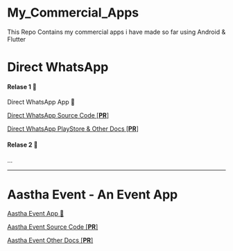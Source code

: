 # My_Commercial_Apps
This Repo Contains my commercial apps i have made so far using Android &amp; Flutter

# Direct WhatsApp

#### Relase 1 🚀
Direct WhatsApp App 📱

[Direct WhatsApp Source Code [**PR**]](https://github.com/ananddasani/Direct_WhatsApp_Code)

[Direct WhatsApp PlayStore & Other Docs [**PR**]](https://github.com/ananddasani/Direct_WhatsApp_Other_Docs)

#### Relase 2 🚀
...

---

# Aastha Event - An Event App

[Aastha Event App 📱](https://github.com/ananddasani/Aastha_Event_App)

[Aastha Event Source Code [**PR**]](https://github.com/ananddasani/Aastha_Event_Code)

[Aastha Event Other Docs [**PR**]](https://github.com/ananddasani/Aastha_Event_Other_Docs)
